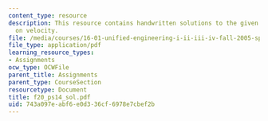 ```yaml
---
content_type: resource
description: This resource contains handwritten solutions to the given problem set
  on velocity.
file: /media/courses/16-01-unified-engineering-i-ii-iii-iv-fall-2005-spring-2006/743a097eabf6e0d336cf6978e7cbef2b_f20_ps14_sol.pdf
file_type: application/pdf
learning_resource_types:
- Assignments
ocw_type: OCWFile
parent_title: Assignments
parent_type: CourseSection
resourcetype: Document
title: f20_ps14_sol.pdf
uid: 743a097e-abf6-e0d3-36cf-6978e7cbef2b
---
```

